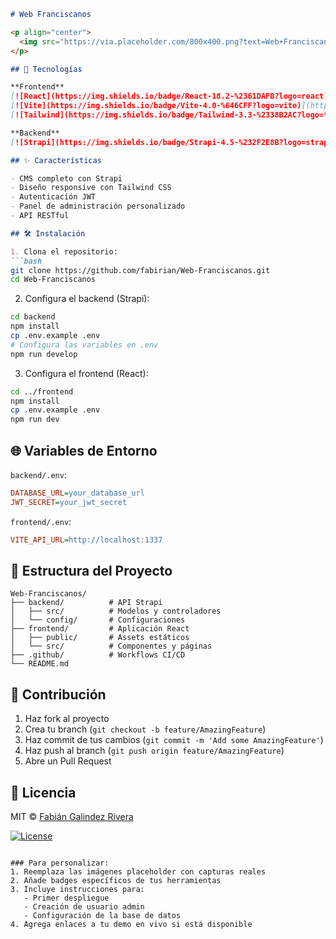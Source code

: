 ```markdown
# Web Franciscanos

<p align="center">
  <img src="https://via.placeholder.com/800x400.png?text=Web+Franciscanos+Preview" alt="Preview">
</p>

## 🚀 Tecnologías

**Frontend**  
[![React](https://img.shields.io/badge/React-18.2-%2361DAFB?logo=react)](https://reactjs.org/)
[![Vite](https://img.shields.io/badge/Vite-4.0-%646CFF?logo=vite)](https://vitejs.dev/)
[![Tailwind](https://img.shields.io/badge/Tailwind-3.3-%2338B2AC?logo=tailwind-css)](https://tailwindcss.com/)

**Backend**  
[![Strapi](https://img.shields.io/badge/Strapi-4.5-%232F2E8B?logo=strapi)](https://strapi.io/)

## ✨ Características

- CMS completo con Strapi
- Diseño responsive con Tailwind CSS
- Autenticación JWT
- Panel de administración personalizado
- API RESTful

## 🛠️ Instalación

1. Clona el repositorio:
```bash
git clone https://github.com/fabirian/Web-Franciscanos.git
cd Web-Franciscanos
```

2. Configura el backend (Strapi):
```bash
cd backend
npm install
cp .env.example .env
# Configura las variables en .env
npm run develop
```

3. Configura el frontend (React):
```bash
cd ../frontend
npm install
cp .env.example .env
npm run dev
```

## 🌐 Variables de Entorno

`backend/.env`:
```ini
DATABASE_URL=your_database_url
JWT_SECRET=your_jwt_secret
```

`frontend/.env`:
```ini
VITE_API_URL=http://localhost:1337
```

## 📂 Estructura del Proyecto

```
Web-Franciscanos/
├── backend/          # API Strapi
│   ├── src/          # Modelos y controladores
│   └── config/       # Configuraciones
├── frontend/         # Aplicación React
│   ├── public/       # Assets estáticos
│   └── src/          # Componentes y páginas
├── .github/          # Workflows CI/CD
└── README.md
```

## 🤝 Contribución

1. Haz fork al proyecto
2. Crea tu branch (`git checkout -b feature/AmazingFeature`)
3. Haz commit de tus cambios (`git commit -m 'Add some AmazingFeature'`)
4. Haz push al branch (`git push origin feature/AmazingFeature`)
5. Abre un Pull Request

## 📄 Licencia

MIT © [Fabián Galindez Rivera](https://github.com/fabirian)

[![License](https://img.shields.io/badge/License-MIT-yellow.svg)](https://opensource.org/licenses/MIT)
```

### Para personalizar:
1. Reemplaza las imágenes placeholder con capturas reales
2. Añade badges específicos de tus herramientas
3. Incluye instrucciones para:
   - Primer despliegue
   - Creación de usuario admin
   - Configuración de la base de datos
4. Agrega enlaces a tu demo en vivo si está disponible
